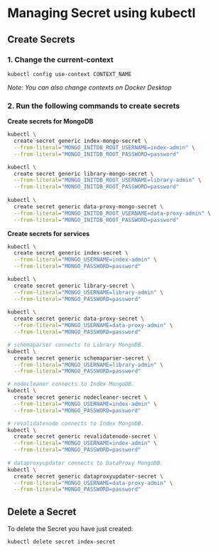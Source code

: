 # Managing Secret using kubectl

## Create Secrets

### 1. Change the current-context

```
kubectl config use-context CONTEXT_NAME
```

_Note: You can also change contexts on Docker Desktop_

### 2. Run the following commands to create secrets

**Create secrets for MongoDB**

```bash
kubectl \
  create secret generic index-mongo-secret \
  --from-literal="MONGO_INITDB_ROOT_USERNAME=index-admin" \
  --from-literal="MONGO_INITDB_ROOT_PASSWORD=password"

kubectl \
  create secret generic library-mongo-secret \
  --from-literal="MONGO_INITDB_ROOT_USERNAME=library-admin" \
  --from-literal="MONGO_INITDB_ROOT_PASSWORD=password"
  
kubectl \
  create secret generic data-proxy-mongo-secret \
  --from-literal="MONGO_INITDB_ROOT_USERNAME=data-proxy-admin" \
  --from-literal="MONGO_INITDB_ROOT_PASSWORD=password"
```

**Create secrets for services**

```bash
kubectl \
  create secret generic index-secret \
  --from-literal="MONGO_USERNAME=index-admin" \
  --from-literal="MONGO_PASSWORD=password"

kubectl \
  create secret generic library-secret \
  --from-literal="MONGO_USERNAME=library-admin" \
  --from-literal="MONGO_PASSWORD=password"
  
kubectl \
  create secret generic data-proxy-secret \
  --from-literal="MONGO_USERNAME=data-proxy-admin" \
  --from-literal="MONGO_PASSWORD=password"

# schemaparser connects to Library MongoDB.
kubectl \
  create secret generic schemaparser-secret \
  --from-literal="MONGO_USERNAME=library-admin" \
  --from-literal="MONGO_PASSWORD=password"

# nodecleaner connects to Index MongoDB.
kubectl \
  create secret generic nodecleaner-secret \
  --from-literal="MONGO_USERNAME=index-admin" \
  --from-literal="MONGO_PASSWORD=password"

# revalidatenode connects to Index MongoDB.
kubectl \
  create secret generic revalidatenode-secret \
  --from-literal="MONGO_USERNAME=index-admin" \
  --from-literal="MONGO_PASSWORD=password"
  
# dataproxyupdater connects to DataProxy MongoDB.
kubectl \
  create secret generic dataproxyupdater-secret \
  --from-literal="MONGO_USERNAME=data-proxy-admin" \
  --from-literal="MONGO_PASSWORD=password"
```

## Delete a Secret

To delete the Secret you have just created:

```
kubectl delete secret index-secret
```
